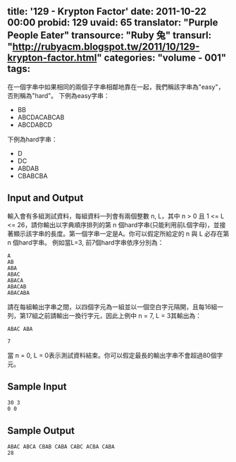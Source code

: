 title: '129 - Krypton Factor'
date: 2011-10-22 00:00
probid: 129
uvaid: 65
translator: "Purple People Eater"
transource: "Ruby 兔"
transurl: "http://rubyacm.blogspot.tw/2011/10/129-krypton-factor.html"
categories: "volume - 001"
tags:
---

在一個字串中如果相同的兩個子字串相鄰地靠在一起，我們稱該字串為"easy"，否則稱為"hard"。
下例為easy字串：

* BB
* ABCDACABCAB
* ABCDABCD

下例為hard字串：

* D
* DC
* ABDAB
* CBABCBA

<!-- more -->

## Input and Output ##

輸入會有多組測試資料，每組資料一列會有兩個整數 n, L，其中 n > 0 且 1 <= L <= 26，請你輸出以字典順序排列的第 n 個hard字串(只能利用前L個字母)，並接著顯示該字串的長度。第一個字串一定是A。你可以假定所給定的 n 與 L 必存在第 n 個hard字串。
例如當L=3, 前7個hard字串依序分別為：

    A
    AB
    ABA
    ABAC
    ABACA
    ABACAB
    ABACABA

請在每組輸出字串之間，以四個字元為一組並以一個空白字元隔開，且每16組一列，第17組之前請輸出一換行字元，因此上例中 n = 7, L = 3其輸出為：

	ABAC ABA

	7


當 n = 0, L = 0表示測試資料結束。你可以假定最長的輸出字串不會超過80個字元。

## Sample Input ##

	30 3
	0 0

## Sample Output ##

	ABAC ABCA CBAB CABA CABC ACBA CABA
	28
